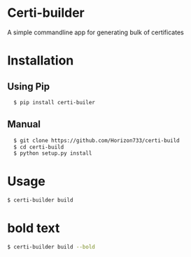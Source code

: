 # Certi-builder
A simple commandline app for generating bulk of certificates
# Installation
## Using Pip
```bash
  $ pip install certi-builer
```
## Manual
```bash
  $ git clone https://github.com/Horizon733/certi-build
  $ cd certi-build
  $ python setup.py install
```
# Usage
```bash
$ certi-builder build
```

# bold text
```bash
$ certi-builder build --bold
```